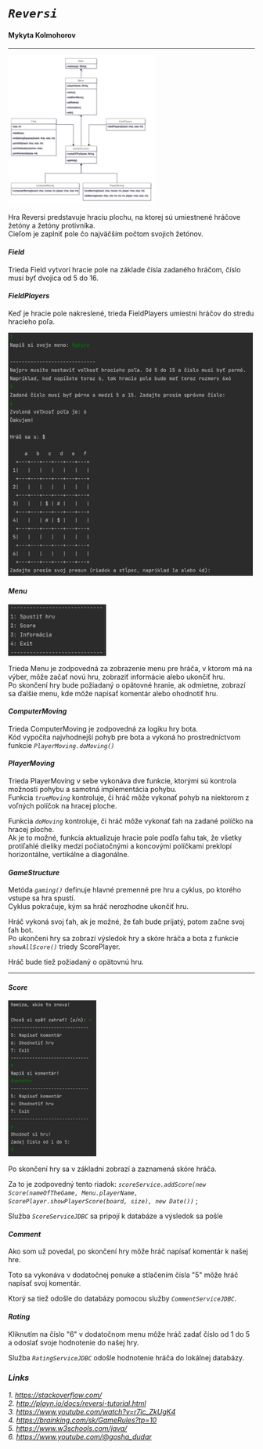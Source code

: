 # *`Reversi`*

#### Mykyta Kolmohorov

---
<img src="Reversi Class Diagram.jpg" width="300"/>

Hra Reversi predstavuje hraciu plochu, na ktorej sú umiestnené hráčove žetóny a žetóny protivníka. \
Cieľom je zaplniť pole čo najväčším počtom svojich žetónov.

#### *Field*

Trieda Field vytvorí hracie pole na základe čísla zadaného hráčom, číslo musí byť dvojica od 5 do 16.

#### *FieldPlayers*

Keď je hracie pole nakreslené, trieda FieldPlayers umiestni hráčov do stredu hracieho poľa.

<img src="GameField.png" width="500"/>

#### *Menu*

<img src="Menu.png" width="200"/>

Trieda Menu je zodpovedná za zobrazenie menu pre hráča, v ktorom má na výber, môže začať novú hru, zobraziť informácie
alebo ukončiť hru. \
Po skončení hry bude požiadaný o opätovné hranie, ak odmietne, zobrazí sa ďalšie menu, kde môže napísať komentár alebo
ohodnotiť hru.

#### *ComputerMoving*

Trieda ComputerMoving je zodpovedná za logiku hry bota. \
Kód vypočíta najvhodnejší pohyb pre bota a vykoná ho prostredníctvom funkcie *`PlayerMoving.doMoving()`*

#### *PlayerMoving*

Trieda PlayerMoving v sebe vykonáva dve funkcie, ktorými sú kontrola možnosti pohybu a samotná implementácia pohybu. \
Funkcia *`trueMoving`* kontroluje, či hráč môže vykonať pohyb na niektorom z voľných políčok na hracej ploche.

Funkcia *`doMoving`* kontroluje, či hráč môže vykonať ťah na zadané políčko na hracej ploche. \
Ak je to možné, funkcia aktualizuje hracie pole podľa ťahu tak, že všetky protiľahlé dieliky medzi počiatočnými a
koncovými políčkami preklopí horizontálne, vertikálne a diagonálne.

#### *GameStructure*

Metóda *`gaming()`* definuje hlavné premenné pre hru a cyklus, po ktorého vstupe sa hra spustí. \
Cyklus pokračuje, kým sa hráč nerozhodne ukončiť hru.

Hráč vykoná svoj ťah, ak je možné, že ťah bude prijatý, potom začne svoj ťah bot. \
Po ukončeni hry sa zobrazí výsledok hry a skóre hráča a bota z funkcie *`showAllScore()`* triedy ScorePlayer.

Hráč bude tiež požiadaný o opätovnú hru.

---

#### *Score*

<img src="AdditionalMenu.png" width="180"/>

Po skončení hry sa v základni zobrazí a zaznamená skóre hráča.

Za to je zodpovedný tento
riadok: *`scoreService.addScore(new Score(nameOfTheGame, Menu.playerName, ScorePlayer.showPlayerScore(board, size), new Date())`*
;

Služba *`ScoreServiceJDBC`* sa pripojí k databáze a výsledok sa pošle

#### *Comment*

Ako som už povedal, po skončení hry môže hráč napísať komentár k našej hre.

Toto sa vykonáva v dodatočnej ponuke a stlačením čísla "5" môže hráč napísať svoj komentár.

Ktorý sa tiež odošle do databázy pomocou služby *`CommentServiceJDBC`*.

#### *Rating*

Kliknutím na číslo "6" v dodatočnom menu môže hráč zadať číslo od 1 do 5 a odoslať svoje hodnotenie do našej hry.

Služba *`RatingServiceJDBC`* odošle hodnotenie hráča do lokálnej databázy.

### _Links_

_1. https://stackoverflow.com/_ \
_2. http://playn.io/docs/reversi-tutorial.html_ \
_3. https://www.youtube.com/watch?v=r7ic_ZkUgK4_ \
_4. https://brainking.com/sk/GameRules?tp=10_ \
_5. https://www.w3schools.com/java/_ \
_6. https://www.youtube.com/@gosha_dudar_ 










